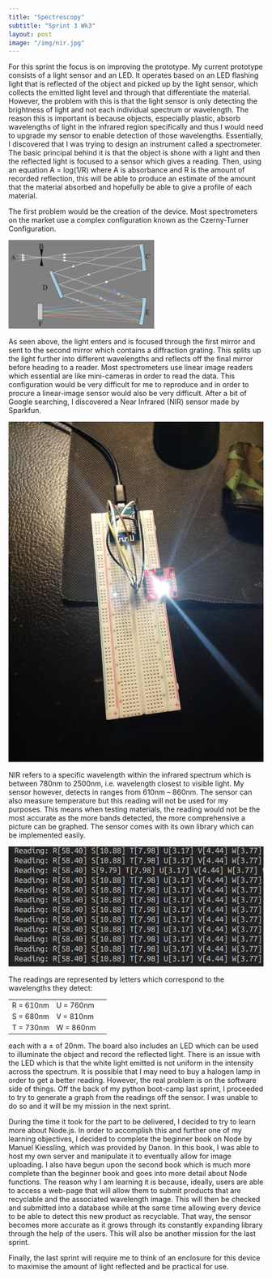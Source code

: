 ```yaml
---
title: "Spectroscopy"
subtitle: "Sprint 3 Wk3"
layout: post
image: "/img/nir.jpg"
---
```


For this sprint the focus is on improving the prototype. My current prototype consists of a light sensor and an LED. It operates based on an LED flashing light that is reflected of the object and picked up by the light sensor, which collects the emitted light level and through that differentiate the  material. However, the problem with this is that the light sensor is only detecting the brightness of light and not each individual spectrum or wavelength. The reason this is important is because objects, especially plastic, absorb wavelengths of light in the infrared region specifically and thus I would need to upgrade my sensor to enable detection of those wavelengths. Essentially, I discovered that I was trying to design an instrument called a spectrometer. The basic principal behind it is that the object is shone with a light and then the reflected light is focused to a sensor which gives a reading. Then, using an equation A = log(1/R) where A is absorbance and R is the amount of recorded reflection, this will be able to produce an estimate of the amount that the material absorbed and hopefully be able to give a profile of each material. 

The first problem would be the creation of the device. Most spectrometers on the market use a complex configuration known as the Czerny-Turner Configuration. 

![Layout](/img/diagram.jpeg)

As seen above, the light enters and is focused through the first mirror and sent to the second mirror which contains a diffraction grating. This splits up the light further into different wavelengths and reflects off the final mirror before heading to a reader. Most spectrometers use linear image readers which essential are like mini-cameras in order to read the data. This configuration would be very difficult for me to reproduce and in order to procure a linear-image sensor would also be very difficult. After a bit of Google searching, I discovered a Near Infrared (NIR) sensor made by Sparkfun.

![NIR Sensor](/img/nir.jpg)

NIR refers to a specific wavelength within the infrared spectrum which is between 780nm to 2500nm, i.e. wavelength closest to visible light. My sensor however, detects in ranges from 610nm – 860nm. The sensor can also measure temperature but this reading will not be used for my purposes. This means when testing materials, the reading would not be the most accurate as the more bands detected, the more comprehensive a picture can be graphed. The sensor comes with its own library which can be implemented easily. 

![Readings](/img/reading.png)

The readings are represented by letters which correspond to the wavelengths they detect:

|   |   |   |
|  -  |  -  |  -  |
|R = 610nm |U = 760nm |
|S = 680nm |V = 810nm |
|T = 730nm |W = 860nm |

each with a ± of 20nm. The board also includes an LED which can be used to illuminate the object and record the reflected light. There is an issue with the LED which is that the white light emitted is not uniform in the intensity across the spectrum. It is possible that I may need to buy a halogen lamp in order to get a better reading. However, the real problem is on the software side of things. Off the back of my python boot-camp last sprint, I proceeded to try to generate a graph from the readings off the sensor. I was unable to do so and it will be my mission in the next sprint. 

During the time it took for the part to be delivered, I decided to try to learn more about Node.js. In order to accomplish this and further one of my learning objectives, I decided to complete the beginner book on Node by Manuel Kiessling, which was provided by Danon. In this book, I was able to host my own server and manipulate it to eventually allow for image uploading. I also have begun upon the second book which is much more complete than the beginner book and goes into more detail about Node functions. The reason why I am learning it is because, ideally, users are able to access a web-page that will allow them to submit products that are recyclable and the associated wavelength image. This will then be checked and submitted into a database while at the same time allowing every device to be able to detect this new product as recyclable. That way, the sensor becomes more accurate as it grows through its constantly expanding library through the help of the users. This will also be another mission for the last sprint. 

Finally, the last sprint will require me to think of an enclosure for this device to maximise the amount of light reflected and be practical for use.
